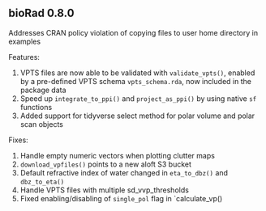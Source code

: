## bioRad 0.8.0 

Addresses CRAN policy violation of copying files to user home directory in examples

Features:
1. VPTS files are now able to be validated with `validate_vpts()`, enabled by a pre-defined VPTS schema `vpts_schema.rda`, now included in the package data
2. Speed up `integrate_to_ppi()` and `project_as_ppi()` by using native `sf` functions
3. Added support for tidyverse select method for polar volume and polar scan objects

Fixes:
1. Handle empty numeric vectors when plotting clutter maps
2. `download_vpfiles()` points to a new aloft S3 bucket
3. Default refractive index of water changed in `eta_to_dbz()` and `dbz_to_eta()`
4. Handle VPTS files with multiple sd_vvp_thresholds
5. Fixed enabling/disabling of `single_pol` flag in `calculate_vp()